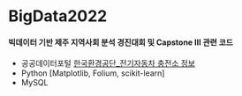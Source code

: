 # BigData2022

#### 빅데이터 기반 제주 지역사회 분석 경진대회 및 Capstone III 관련 코드

- 공공데이터포털 [한국환경공단_전기자동차 충전소 정보](https://www.data.go.kr/data/15076352/openapi.do)
- Python [Matplotlib, Folium, scikit-learn]
- MySQL


